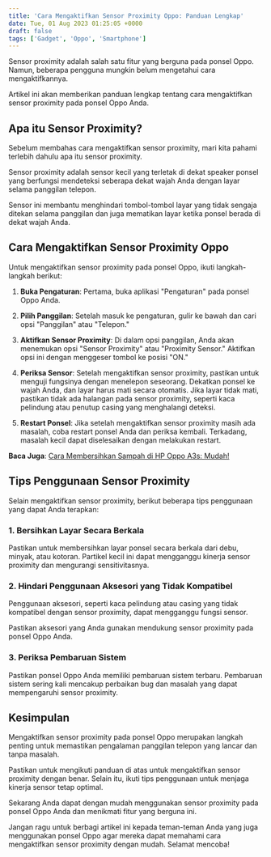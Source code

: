 ```yaml
---
title: 'Cara Mengaktifkan Sensor Proximity Oppo: Panduan Lengkap'
date: Tue, 01 Aug 2023 01:25:05 +0000
draft: false
tags: ['Gadget', 'Oppo', 'Smartphone']
---
```


Sensor proximity adalah salah satu fitur yang berguna pada ponsel Oppo. Namun, beberapa pengguna mungkin belum mengetahui cara mengaktifkannya.

Artikel ini akan memberikan panduan lengkap tentang cara mengaktifkan sensor proximity pada ponsel Oppo Anda.

Apa itu Sensor Proximity?
-------------------------

Sebelum membahas cara mengaktifkan sensor proximity, mari kita pahami terlebih dahulu apa itu sensor proximity.

Sensor proximity adalah sensor kecil yang terletak di dekat speaker ponsel yang berfungsi mendeteksi seberapa dekat wajah Anda dengan layar selama panggilan telepon.

Sensor ini membantu menghindari tombol-tombol layar yang tidak sengaja ditekan selama panggilan dan juga mematikan layar ketika ponsel berada di dekat wajah Anda.

Cara Mengaktifkan Sensor Proximity Oppo
---------------------------------------

Untuk mengaktifkan sensor proximity pada ponsel Oppo, ikuti langkah-langkah berikut:

1.  **Buka Pengaturan**: Pertama, buka aplikasi "Pengaturan" pada ponsel Oppo Anda.
    
2.  **Pilih Panggilan**: Setelah masuk ke pengaturan, gulir ke bawah dan cari opsi "Panggilan" atau "Telepon."
    
3.  **Aktifkan Sensor Proximity**: Di dalam opsi panggilan, Anda akan menemukan opsi "Sensor Proximity" atau "Proximity Sensor." Aktifkan opsi ini dengan menggeser tombol ke posisi "ON."
    
4.  **Periksa Sensor**: Setelah mengaktifkan sensor proximity, pastikan untuk menguji fungsinya dengan menelepon seseorang. Dekatkan ponsel ke wajah Anda, dan layar harus mati secara otomatis. Jika layar tidak mati, pastikan tidak ada halangan pada sensor proximity, seperti kaca pelindung atau penutup casing yang menghalangi deteksi.
    
5.  **Restart Ponsel**: Jika setelah mengaktifkan sensor proximity masih ada masalah, coba restart ponsel Anda dan periksa kembali. Terkadang, masalah kecil dapat diselesaikan dengan melakukan restart.
    

**Baca Juga**: [Cara Membersihkan Sampah di HP Oppo A3s: Mudah!](https://blog.ajiekusumadhany.com/cara-membersihkan-sampah-di-hp-oppo-a3s/)

Tips Penggunaan Sensor Proximity
--------------------------------

Selain mengaktifkan sensor proximity, berikut beberapa tips penggunaan yang dapat Anda terapkan:

### 1\. Bersihkan Layar Secara Berkala

Pastikan untuk membersihkan layar ponsel secara berkala dari debu, minyak, atau kotoran. Partikel kecil ini dapat mengganggu kinerja sensor proximity dan mengurangi sensitivitasnya.

### 2\. Hindari Penggunaan Aksesori yang Tidak Kompatibel

Penggunaan aksesori, seperti kaca pelindung atau casing yang tidak kompatibel dengan sensor proximity, dapat mengganggu fungsi sensor.

Pastikan aksesori yang Anda gunakan mendukung sensor proximity pada ponsel Oppo Anda.

### 3\. Periksa Pembaruan Sistem

Pastikan ponsel Oppo Anda memiliki pembaruan sistem terbaru. Pembaruan sistem sering kali mencakup perbaikan bug dan masalah yang dapat mempengaruhi sensor proximity.

Kesimpulan
----------

Mengaktifkan sensor proximity pada ponsel Oppo merupakan langkah penting untuk memastikan pengalaman panggilan telepon yang lancar dan tanpa masalah.

Pastikan untuk mengikuti panduan di atas untuk mengaktifkan sensor proximity dengan benar. Selain itu, ikuti tips penggunaan untuk menjaga kinerja sensor tetap optimal.

Sekarang Anda dapat dengan mudah menggunakan sensor proximity pada ponsel Oppo Anda dan menikmati fitur yang berguna ini.

Jangan ragu untuk berbagi artikel ini kepada teman-teman Anda yang juga menggunakan ponsel Oppo agar mereka dapat memahami cara mengaktifkan sensor proximity dengan mudah. Selamat mencoba!